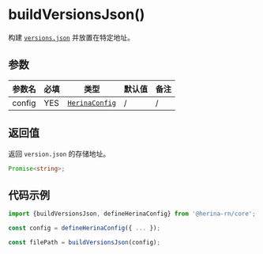 # buildVersionsJson()

构建 [`versions.json`](/zh-cn/guide/concepts.html#versions-json) 并放置在特定地址。

## 参数

| 参数名 | 必填 | 类型                                               | 默认值 | 备注 |
| ------ | ---- | -------------------------------------------------- | ------ | ---- |
| config | YES  | [`HerinaConfig`](/zh-cn/configuration/global.html) | /      | /    |

## 返回值

返回 `version.json` 的存储地址。

```typescript
Promise<string>;
```

## 代码示例

```typescript
import {buildVersionsJson, defineHerinaConfig} from '@herina-rn/core';

const config = defineHerinaConfig({ ... });

const filePath = buildVersionsJson(config);
```
